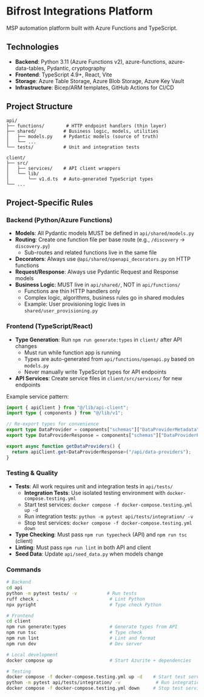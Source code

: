 # Bifrost Integrations Platform

MSP automation platform built with Azure Functions and TypeScript.

## Technologies

-   **Backend**: Python 3.11 (Azure Functions v2), azure-functions, azure-data-tables, Pydantic, cryptography
-   **Frontend**: TypeScript 4.9+, React, Vite
-   **Storage**: Azure Table Storage, Azure Blob Storage, Azure Key Vault
-   **Infrastructure**: Bicep/ARM templates, GitHub Actions for CI/CD

## Project Structure

```
api/
├── functions/        # HTTP endpoint handlers (thin layer)
├── shared/          # Business logic, models, utilities
│   ├── models.py    # Pydantic models (source of truth)
│   └── ...
└── tests/           # Unit and integration tests

client/
├── src/
│   ├── services/    # API client wrappers
│   └── lib/
│       └── v1.d.ts  # Auto-generated TypeScript types
└── ...
```

## Project-Specific Rules

### Backend (Python/Azure Functions)

-   **Models**: All Pydantic models MUST be defined in `api/shared/models.py`
-   **Routing**: Create one function file per base route (e.g., `/discovery` → `discovery.py`)
    -   Sub-routes and related functions live in the same file
-   **Decorators**: Always use `@api/shared/openapi_decorators.py` on HTTP functions
-   **Request/Response**: Always use Pydantic Request and Response models
-   **Business Logic**: MUST live in `api/shared/`, NOT in `api/functions/`
    -   Functions are thin HTTP handlers only
    -   Complex logic, algorithms, business rules go in shared modules
    -   Example: User provisioning logic lives in `shared/user_provisioning.py`

### Frontend (TypeScript/React)

-   **Type Generation**: Run `npm run generate:types` in `client/` after API changes
    -   Must run while function app is running
    -   Types are auto-generated from `api/functions/openapi.py` based on `models.py`
    -   Never manually write TypeScript types for API endpoints
-   **API Services**: Create service files in `client/src/services/` for new endpoints

Example service pattern:
```typescript
import { apiClient } from "@/lib/api-client";
import type { components } from "@/lib/v1";

// Re-export types for convenience
export type DataProvider = components["schemas"]["DataProviderMetadata"];
export type DataProviderResponse = components["schemas"]["DataProviderResponse"];

export async function getDataProviders() {
  return apiClient.get<DataProviderResponse>("/api/data-providers");
}
```

### Testing & Quality

-   **Tests**: All work requires unit and integration tests in `api/tests/`
    -   **Integration Tests**: Use isolated testing environment with `docker-compose.testing.yml`
    -   Start test services: `docker compose -f docker-compose.testing.yml up -d`
    -   Run integration tests: `python -m pytest api/tests/integration/ -v`
    -   Stop test services: `docker compose -f docker-compose.testing.yml down`
-   **Type Checking**: Must pass `npm run typecheck` (API) and `npm run tsc` (client)
-   **Linting**: Must pass `npm run lint` in both API and client
-   **Seed Data**: Update `api/seed_data.py` when models change

### Commands

```bash
# Backend
cd api
python -m pytest tests/ -v           # Run tests
ruff check .                          # Lint Python
npx pyright                           # Type check Python

# Frontend
cd client
npm run generate:types                # Generate types from API
npm run tsc                           # Type check
npm run lint                          # Lint and format
npm run dev                           # Dev server

# Local development
docker compose up                     # Start Azurite + dependencies

# Testing
docker compose -f docker-compose.testing.yml up -d    # Start test services
python -m pytest api/tests/integration/ -v             # Run integration tests
docker compose -f docker-compose.testing.yml down     # Stop test services
```
